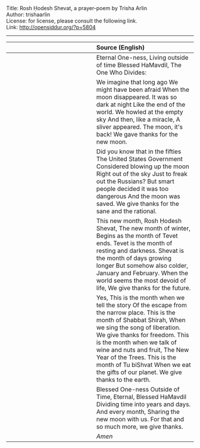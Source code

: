 <html>
<head></head>
<body>
Title: Rosh Ḥodesh Shevat, a prayer-poem by Trisha Arlin<br />
Author: trishaarlin<br />
License: for license, please consult the following link.<br />
Link: <a href="http://opensiddur.org/?p=5804">http://opensiddur.org/?p=5804</a>
<p />
<hr />

<table style="margin-left: auto;margin-right: auto;" class="draggable">
<thead><tr><th id="x" style="text-align: right;"></th><th style="text-align: left;">Source (English)</th></tr></thead>
<tbody>
<tr>
<td style="vertical-align:top;" width="46%">
<div class="liturgy"><span lang="he">

</span></div>
</td>
 
<td style="vertical-align:top;" width="53%">
<div class="english">
Eternal One-ness,
Living outside of time
Blessed HaMavdil,
The One Who Divides:
</div></td>
</tr>


<tr>
<td style="vertical-align:top;" width="46%">
<div class="liturgy"><span lang="he">

</span></div>
</td>
 
<td style="vertical-align:top;" width="53%">
<div class="english">
We imagine that long ago
We might have been afraid
When the moon disappeared.
It was so dark at night
Like the end of the world.
We howled at the empty sky
And then, like a miracle,
A sliver appeared.
The moon, it's back!
We gave thanks for the new moon.
</div></td>
</tr>


<tr>
<td style="vertical-align:top;" width="46%">
<div class="liturgy"><span lang="he">

</span></div>
</td>
 
<td style="vertical-align:top;" width="53%">
<div class="english">
Did you know that in the fifties
The United States Government
Considered blowing up the moon
Right out of the sky
Just to freak out the Russians?
But smart people decided it was too dangerous
And the moon was saved.
We give thanks for the sane and the rational.
</div></td>
</tr>


<tr>
<td style="vertical-align:top;" width="46%">
<div class="liturgy"><span lang="he">

</span></div>
</td>
 
<td style="vertical-align:top;" width="53%">
<div class="english">
This new month,
Rosh Ḥodesh Shevat,
The new month of winter,
Begins as the month of Tevet ends.
Tevet is the month of resting and darkness.
Shevat is the month of days growing longer
But somehow also colder,
January and February.
When the world seems the most devoid of life,
We give thanks for the future.
</div></td>
</tr>


<tr>
<td style="vertical-align:top;" width="46%">
<div class="liturgy"><span lang="he">

</span></div>
</td>
 
<td style="vertical-align:top;" width="53%">
<div class="english">
Yes,
This is the month when we tell the story
Of the escape from the narrow place.
This is the month of Shabbat Shirah,
When we sing the song of liberation.
We give thanks for freedom.
This is the month when we talk of wine and nuts and fruit,
The New Year of the Trees.
This is the month of Tu biShvat
When we eat the gifts of our planet.
We give thanks to the earth.
</div></td>
</tr>


<tr>
<td style="vertical-align:top;" width="46%">
<div class="liturgy"><span lang="he">

</span></div>
</td>
 
<td style="vertical-align:top;" width="53%">
<div class="english">
Blessed One-ness
Outside of Time, Eternal,
Blessed HaMavdil
Dividing time into years and days.
And every month,
Sharing the new moon with us.
For that and so much more, we give thanks.
</div></td>
</tr>


<tr>
<td style="vertical-align:top;" width="46%">
<div class="liturgy"><span lang="he">

</span></div>
</td>
 
<td style="vertical-align:top;" width="53%">
<div class="english">
<em>Amen</em>
</div></td>
</tr>
</tbody></table>
</body>
</html>